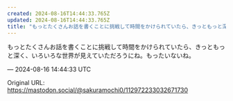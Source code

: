 ```yaml
---
created: 2024-08-16T14:44:33.765Z
updated: 2024-08-16T14:44:33.765Z
title: "もっとたくさんお話を書くことに挑戦して時間をかけられていたら、きっともっと深く、[...]"
---
```


<p>もっとたくさんお話を書くことに挑戦して時間をかけられていたら、きっともっと深く、いろいろな世界が見えていただろうにね。もったいないね。</p>

&mdash; 2024-08-16 14:44:33 UTC

Original URL: https://mastodon.social/@sakuramochi0/112972233032671730
